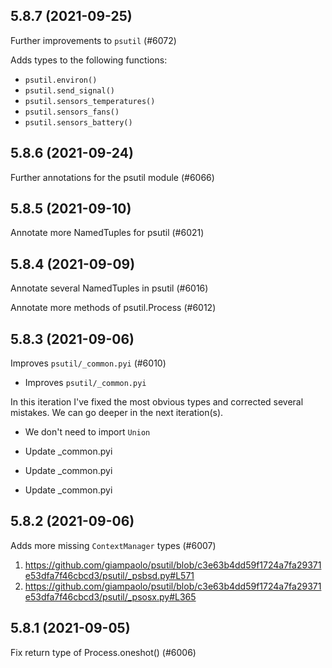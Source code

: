 ## 5.8.7 (2021-09-25)

Further improvements to `psutil` (#6072)

Adds types to the following functions:
- `psutil.environ()`
- `psutil.send_signal()`
- `psutil.sensors_temperatures()`
- `psutil.sensors_fans()`
- `psutil.sensors_battery()`

## 5.8.6 (2021-09-24)

Further annotations for the psutil module (#6066)

## 5.8.5 (2021-09-10)

Annotate more NamedTuples for psutil (#6021)

## 5.8.4 (2021-09-09)

Annotate several NamedTuples in psutil (#6016)

Annotate more methods of psutil.Process (#6012)

## 5.8.3 (2021-09-06)

Improves `psutil/_common.pyi` (#6010)

* Improves `psutil/_common.pyi`

In this iteration I've fixed the most obvious types and corrected several mistakes.
We can go deeper in the next iteration(s).

* We don't need to import `Union`

* Update _common.pyi

* Update _common.pyi

* Update _common.pyi

## 5.8.2 (2021-09-06)

Adds more missing `ContextManager` types (#6007)

1. https://github.com/giampaolo/psutil/blob/c3e63b4dd59f1724a7fa29371e53dfa7f46cbcd3/psutil/_psbsd.py#L571
2. https://github.com/giampaolo/psutil/blob/c3e63b4dd59f1724a7fa29371e53dfa7f46cbcd3/psutil/_psosx.py#L365

## 5.8.1 (2021-09-05)

Fix return type of Process.oneshot() (#6006)

